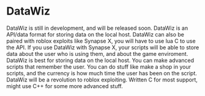 # DataWiz

DataWiz is still in development, and will be released soon. DataWiz is an API/data format for storing data on the local host. DataWiz can also be paired with roblox exploits like Synapse X, you will have to use lua C to use the API. If you use DataWiz with Synapse X, your scripts will be able to store data about the user who is using them, and about the game enviroment. DataWiz is best for storing data on the local host. You can make advanced scripts that remember the user. You can do stuff like make a shop in your scripts, and the currency is how much time the user has been on the script. DataWiz will be a revolution to roblox exploiting. Written C for most support, might use C++ for some more advanced stuff.
